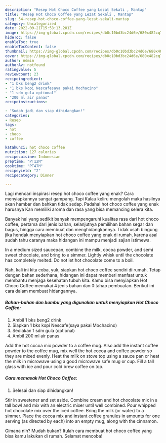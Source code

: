 ```yaml
---
description: "Resep Hot Choco Coffee yang Lezat Sekali , Mantap"
title: "Resep Hot Choco Coffee yang Lezat Sekali , Mantap"
slug: 54-resep-hot-choco-coffee-yang-lezat-sekali-mantap
category: Uncategorized
date: 2022-09-21T15:58:13.281Z
image: https://img-global.cpcdn.com/recipes/db0c10bd3bc24d6e/680x482cq70/hot-choco-coffee-foto-resep-utama.jpg
hideToc: false
enableToc: true
enableTocContent: false
thumbnail: https://img-global.cpcdn.com/recipes/db0c10bd3bc24d6e/680x482cq70/hot-choco-coffee-foto-resep-utama.jpg
cover: https://img-global.cpcdn.com/recipes/db0c10bd3bc24d6e/680x482cq70/hot-choco-coffee-foto-resep-utama.jpg
author: Admin
authorAv: notfound
ratingvalue: 5
reviewcount: 23
recipeingredient:
- "1 bks beng2 drink"
- "1 bks kopi Nescafesaya pakai Mochacino"
- "1 sdm gula optional"
- "200 ml air panas"
recipeinstructions:

- "Sudah jadi dan siap dihidangkan!"
categories:
- Resep
tags:
- hot
- choco
- coffee

katakunci: hot choco coffee 
nutrition: 127 calories
recipecuisine: Indonesian
preptime: "PT12M"
cooktime: "PT47M"
recipeyield: "2"
recipecategory: Dinner

---
```



Lagi mencari inspirasi resep hot choco coffee yang enak? Cara menyiapkannya sangat gampang. Tapi Kalau keliru mengolah maka hasilnya akan hambar dan bahkan tidak sedap. Padahal hot choco coffee yang enak harusnya Kan memiliki aroma dan rasa yang bisa memancing selera kita.


Banyak hal yang sedikit banyak mempengaruhi kualitas rasa dari hot choco coffee, pertama dari jenis bahan, selanjutnya pemilihan bahan segar dan bagus, hingga cara membuat dan menghidangkannya. Tidak usah bingung jika hendak menyiapkan hot choco coffee yang enak di rumah, karena asal sudah tahu caranya maka hidangan ini mampu menjadi sajian istimewa.

In a medium sized saucepan, combine the milk, cocoa powder, and semi sweet chocolate, and bring to a simmer. Lightly whisk until the chocolate has completely melted. Do not let hot chocolate come to a boil.


Nah, kali ini kita coba, yuk, siapkan hot choco coffee sendiri di rumah. Tetap dengan bahan sederhana, hidangan ini dapat memberi manfaat untuk membantu menjaga kesehatan tubuh kita. Kamu bisa menyiapkan Hot Choco Coffee memakai 4 jenis bahan dan 0 tahap pembuatan. Berikut ini cara dalam membuat hidangannya.

<!--inarticleads1-->

##### Bahan-bahan dan bumbu yang digunakan untuk menyiapkan Hot Choco Coffee:

1. Ambil 1 bks beng2 drink
1. Siapkan 1 bks kopi Nescafe(saya pakai Mochacino)
1. Sediakan 1 sdm gula (optional)
1. Ambil 200 ml air panas


Add the hot cocoa mix powder to a coffee mug. Also add the instant coffee powder to the coffee mug, mix well the hot cocoa and coffee powder so they are mixed evenly. Heat the milk on stove top using a sauce pan or heat the milk in microwave using a good microwave safe mug or cup. Fill a tall glass with ice and pour cold brew coffee on top. 

<!--inarticleads2-->

##### Cara memasak Hot Choco Coffee:


1. Selesai dan siap dihidangkan!

Stir in sweetener and set aside. Combine cream and hot chocolate mix in a tall bowl and mix with an electric mixer until well combined. Pour whipped hot chocolate mix over the iced coffee. Bring the milk (or water) to a simmer. Place the cocoa mix and instant coffee granules in amounts for one serving (as directed by each) into an empty mug, along with the cinnamon. 

Gimana nih? Mudah bukan? Itulah cara membuat hot choco coffee yang bisa kamu lakukan di rumah. Selamat mencoba!
